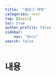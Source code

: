 ```yaml
---
title:  "블로그 계획"
categories: test
tag: [begin]
toc: true
author_profile: false
sidebar:
    nav: "docs"
search: false
---
```


# 내용


